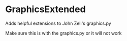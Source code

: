 # GraphicsExtended
Adds helpful extensions to John Zell's graphics.py

Make sure this is with the graphics.py or it will not work
